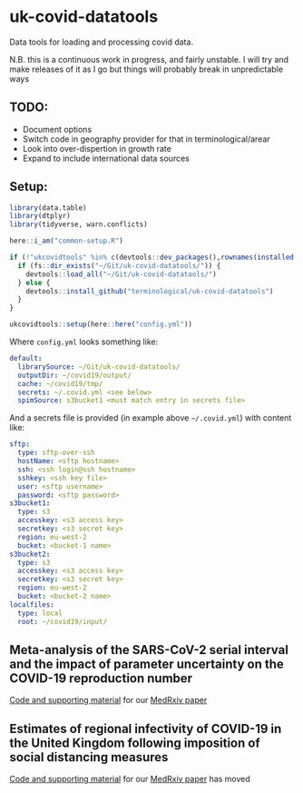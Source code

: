 # uk-covid-datatools

Data tools for loading and processing covid data.

N.B. this is a continuous work in progress, and fairly unstable. 
I will try and make releases of it as I go but things will probably break in unpredictable ways

## TODO:

* Document options
* Switch code in geography provider for that in terminological/arear
* Look into over-dispertion in growth rate
* Expand to include international data sources


## Setup:

```R
library(data.table)
library(dtplyr)
library(tidyverse, warn.conflicts)

here::i_am("common-setup.R")

if (!"ukcovidtools" %in% c(devtools::dev_packages(),rownames(installed.packages()))) {
  if (fs::dir_exists("~/Git/uk-covid-datatools/")) {
    devtools::load_all("~/Git/uk-covid-datatools/")
  } else {
    devtools::install_github("terminological/uk-covid-datatools")
  }
}

ukcovidtools::setup(here::here("config.yml"))

```

Where `config.yml` looks something like:

```YAML
default:
  librarySource: ~/Git/uk-covid-datatools/
  outputDir: ~/covid19/output/
  cache: ~/covid19/tmp/
  secrets: ~/.covid.yml <see below>
  spimSource: s3bucket1 <must match entry in secrets file>
```

And a secrets file is provided (in example above `~/.covid.yml`) with content like:

```YAML
sftp:
  type: sftp-over-ssh
  hostName: <sftp hostname>
  ssh: <ssh login@ssh hostname>
  sshkey: <ssh key file>
  user: <sftp username>
  password: <sftp password>
s3bucket1:
  type: s3
  accesskey: <s3 access key>
  secretkey: <s3 secret key>
  region: eu-west-2
  bucket: <bucket-1 name>
s3bucket2:
  type: s3
  accesskey: <s3 access key>
  secretkey: <s3 secret key>
  region: eu-west-2
  bucket: <bucket-2 name>
localfiles:
  type: local
  root: ~/covid19/input/
```

## Meta-analysis of the SARS-CoV-2 serial interval and the impact of parameter uncertainty on the COVID-19 reproduction number 

[Code and supporting material](https://github.com/terminological/serial-interval) for our [MedRxiv paper](https://doi.org/10.1101/2020.11.17.20231548) 



## Estimates of regional infectivity of COVID-19 in the United Kingdom following imposition of social distancing measures

[Code and supporting material](https://github.com/terminological/wave-one-regional-rt) for our [MedRxiv paper](https://doi.org/10.1101/2020.04.13.20062760) has moved
